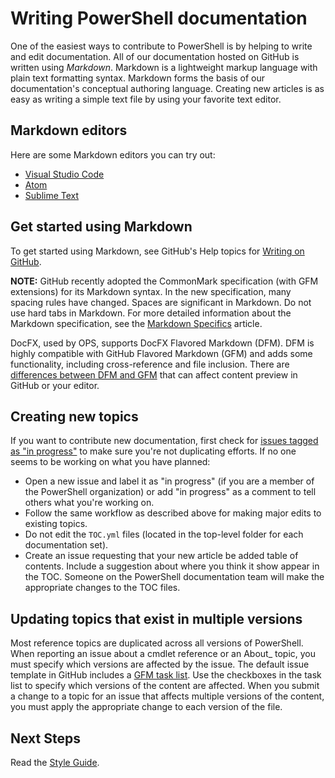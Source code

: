 # Writing PowerShell documentation

One of the easiest ways to contribute to PowerShell is by helping to write and edit documentation.
All of our documentation hosted on GitHub is written using *Markdown*.
Markdown is a lightweight markup language with plain text formatting syntax.
Markdown forms the basis of our documentation's conceptual authoring language.
Creating new articles is as easy as writing a simple text file by using your favorite text editor.

## Markdown editors

Here are some Markdown editors you can try out:

* [Visual Studio Code](https://code.visualstudio.com)
* [Atom](https://atom.io/)
* [Sublime Text](http://www.sublimetext.com/)

## Get started using Markdown

To get started using Markdown, see GitHub's Help topics for [Writing on GitHub][gfm-help].

**NOTE:** GitHub recently adopted the CommonMark specification (with GFM extensions) for its Markdown syntax.
In the new specification, many spacing rules have changed.
Spaces are significant in Markdown.
Do not use hard tabs in Markdown.
For more detailed information about the Markdown specification, see the [Markdown Specifics](4-MARKDOWN-SPECIFICS.md) article.

DocFX, used by OPS, supports DocFX Flavored Markdown (DFM).
DFM is highly compatible with GitHub Flavored Markdown (GFM) and adds some functionality, including cross-reference and file inclusion.
There are [differences between DFM and GFM][dfm-diffs] that can affect content preview in GitHub or your editor.

## Creating new topics

If you want to contribute new documentation, first check for [issues tagged as "in progress"][labels]
to make sure you're not duplicating efforts.
If no one seems to be working on what you have planned:

* Open a new issue and label it as "in progress" (if you are a member of the PowerShell organization)
  or add "in progress" as a comment to tell others what you're working on.
* Follow the same workflow as described above for making major edits to existing topics.
* Do not edit the `TOC.yml` files (located in the top-level folder for each documentation set).
* Create an issue requesting that your new article be added table of contents.
  Include a suggestion about where you think it show appear in the TOC.
  Someone on the PowerShell documentation team will make the appropriate changes to the TOC files.

## Updating topics that exist in multiple versions

Most reference topics are duplicated across all versions of PowerShell.
When reporting an issue about a cmdlet reference or an About_ topic, you must specify which versions are affected by the issue.
The default issue template in GitHub includes a [GFM task list][gfm-task].
Use the checkboxes in the task list to specify which versions of the content are affected.
When you submit a change to a topic for an issue that affects multiple versions of the content,
you must apply the appropriate change to each version of the file.

## Next Steps

Read the [Style Guide](3-STYLE-GUIDE.md).

<!-- External URLs -->
[gfm-help]: https://help.github.com/categories/writing-on-github/
[labels]: https://github.com/PowerShell/PowerShell-Docs/labels/in%20progress
[gfm-task]: https://github.github.com/gfm/#task-list-items-extension-
[dfm-diffs]: https://dotnet.github.io/docfx/spec/docfx_flavored_markdown.html#differences-between-dfm-and-gfm